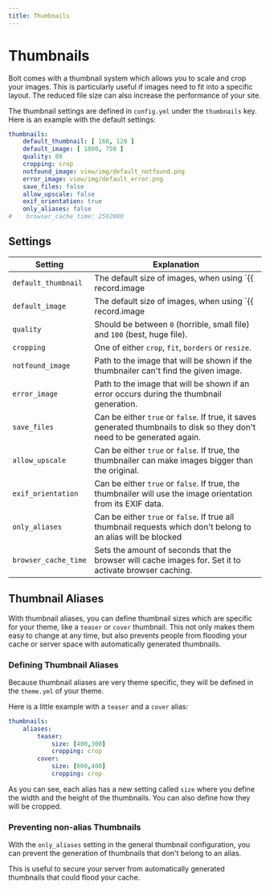```yaml
---
title: Thumbnails
---
```

Thumbnails
==========

Bolt comes with a thumbnail system which allows you to scale and crop your images.
This is particularly useful if images need to fit into a specific layout. 
The reduced file size can also increase the performance of your site.

The thumbnail settings are defined in `config.yml` under the `thumbnails` key.
Here is an example with the default settings:

```yaml
thumbnails:
    default_thumbnail: [ 160, 120 ]
    default_image: [ 1000, 750 ]
    quality: 80
    cropping: crop
    notfound_image: view/img/default_notfound.png
    error_image: view/img/default_error.png
    save_files: false
    allow_upscale: false
    exif_orientation: true
    only_aliases: false
#    browser_cache_time: 2592000
```

Settings
--------

| Setting | Explanation |
| --- | --- |
| `default_thumbnail` | The default size of images, when using `{{ record.image|thumbnail() }}`. |
| `default_image` | The default size of images, when using `{{ record.image|image() }}`. |
| `quality` | Should be between `0` (horrible, small file) and `100` (best, huge file). |
| `cropping` | One of either `crop`, `fit`, `borders` or `resize`. |
| `notfound_image` | Path to the image that will be shown if the thumbnailer can't find the given image. |
| `error_image` | Path to the image that will be shown if an error occurs during the thumbnail generation. |
| `save_files` | Can be either `true` or `false`. If true, it saves generated thumbnails to disk so they don't need to be generated again. |
| `allow_upscale` | Can be either `true` or `false`. If true, the thumbnailer can make images bigger than the original. |
| `exif_orientation` | Can be either `true` or `false`. If true, the thumbnailer will use the image orientation from its EXIF data. |
| `only_aliases` | Can be either `true` or `false`. If true all thumbnail requests which don't belong to an alias will be blocked |
| `browser_cache_time` | Sets the amount of seconds that the browser will cache images for. Set it to activate browser caching. |

Thumbnail Aliases
-----------------

With thumbnail aliases, you can define thumbnail sizes which are specific for your theme, 
like a `teaser` or `cover` thumbnail. This not only makes them easy to change at any time,
but also prevents people from flooding your cache or server space with automatically generated
thumbnails.

### Defining Thumbnail Aliases

Because thumbnail aliases are very theme specific, 
they will be defined in the `theme.yml` of your theme.

Here is a little example with a `teaser` and a `cover` alias:

```yaml
thumbnails:
    aliases:
        teaser:
            size: [400,300]
            cropping: crop 
        cover:
            size: [600,400]
            cropping: crop 
```

As you can see, each alias has a new setting called `size` where you define the width and the height
of the thumbnails. You can also define how they will be cropped.

### Preventing non-alias Thumbnails

With the `only_aliases` setting in the general thumbnail configuration, you can prevent the generation
of thumbnails that don't belong to an alias. 

This is useful to secure your server from automatically
generated thumbnails that could flood your cache.
